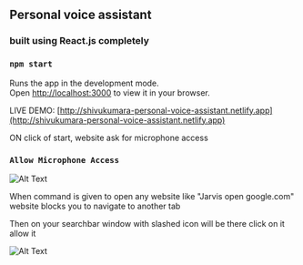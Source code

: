 ## Personal voice assistant 

### built using React.js completely

### `npm start`

Runs the app in the development mode.\
Open [http://localhost:3000](http://localhost:3000) to view it in your browser.


LIVE DEMO: [http://shivukumara-personal-voice-assistant.netlify.app](http://shivukumara-personal-voice-assistant.netlify.app)


ON click of start, website ask for microphone access 
### `Allow Microphone Access`

![Alt Text](https://encrypted-tbn0.gstatic.com/images?q=tbn:ANd9GcRJs2NQPukSCUbLZjXQFquy238_Va-jtVAdELqG9XDYcEYjQqgLU6Y0XjF2sSvIQlyVdtI&usqp=CAU)

When command is given to open any website like "Jarvis open google.com" website blocks you to navigate to another tab 

Then on your searchbar window with slashed icon will be there click on it allow it

![Alt Text](https://support.pearson.com/getsupport/servlet/rtaImage?eid=ka05p00000069ru&feoid=00Nb000000A84sX&refid=0EM0N000001WwZC)
